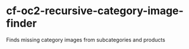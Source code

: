 # cf-oc2-recursive-category-image-finder
Finds missing category images from subcategories and products
